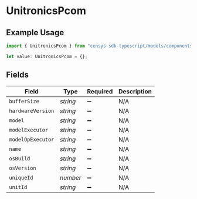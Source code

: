 # UnitronicsPcom

## Example Usage

```typescript
import { UnitronicsPcom } from "censys-sdk-typescript/models/components";

let value: UnitronicsPcom = {};
```

## Fields

| Field              | Type               | Required           | Description        |
| ------------------ | ------------------ | ------------------ | ------------------ |
| `bufferSize`       | *string*           | :heavy_minus_sign: | N/A                |
| `hardwareVersion`  | *string*           | :heavy_minus_sign: | N/A                |
| `model`            | *string*           | :heavy_minus_sign: | N/A                |
| `modelExecutor`    | *string*           | :heavy_minus_sign: | N/A                |
| `modelOpExecutor`  | *string*           | :heavy_minus_sign: | N/A                |
| `name`             | *string*           | :heavy_minus_sign: | N/A                |
| `osBuild`          | *string*           | :heavy_minus_sign: | N/A                |
| `osVersion`        | *string*           | :heavy_minus_sign: | N/A                |
| `uniqueId`         | *number*           | :heavy_minus_sign: | N/A                |
| `unitId`           | *string*           | :heavy_minus_sign: | N/A                |